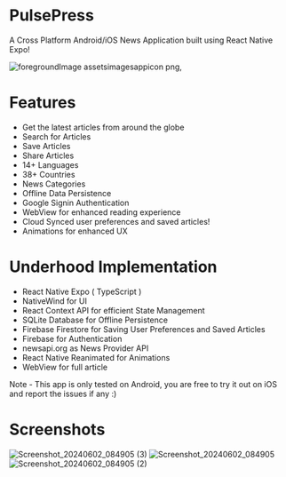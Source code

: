 
# PulsePress

A Cross Platform Android/iOS News Application built using React Native Expo!

![foregroundImage  assetsimagesappicon png,](https://github.com/redcliff-op/PulsePress/assets/78088434/6d341c32-0dc5-4196-98cd-d7dff6e8ed48)


# Features
- Get the latest articles from around the globe
- Search for Articles
- Save Articles
- Share Articles
- 14+ Languages
- 38+ Countries
- News Categories
- Offline Data Persistence
- Google Signin Authentication
- WebView for enhanced reading experience
- Cloud Synced user preferences and saved articles!
- Animations for enhanced UX

# Underhood Implementation
- React Native Expo ( TypeScript )
- NativeWind for UI
- React Context API for efficient State Management
- SQLite Database for Offline Persistence
- Firebase Firestore for Saving User Preferences and Saved Articles
- Firebase for Authentication
- newsapi.org as News Provider API
- React Native Reanimated for Animations
- WebView for full article

Note - This app is only tested on Android, you are free to try it out on iOS and report the issues if any :)

# Screenshots
![Screenshot_20240602_084905 (3)](https://github.com/redcliff-op/PulsePress/assets/78088434/c5970f8a-72f7-4e9f-8973-fe3aacb6249a)
![Screenshot_20240602_084905](https://github.com/redcliff-op/PulsePress/assets/78088434/66922055-1bdb-42ff-b856-2ffeadb7349b)
![Screenshot_20240602_084905 (2)](https://github.com/redcliff-op/PulsePress/assets/78088434/c04b5cdb-3318-4284-8d38-ea8b1a58d1c3)
